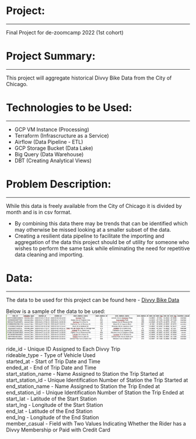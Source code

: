 # Project:
---
Final Project for de-zoomcamp 2022 (1st cohort)


# Project Summary:
---
This project will aggregate historical Divvy Bike Data from the City of Chicago.

# Technologies to be Used:
---
- GCP VM Instance (Processing)
- Terraform (Infrascructure as a Service)
- Airflow (Data Pipeline - ETL)
- GCP Storage Bucket (Data Lake)
- Big Query (Data Warehouse)
- DBT (Creating Analytical Views)

# Problem Description:
---
While this data is freely available from the City of Chicago it is divided by month and is in csv format. 
- By combining this data there may be trends that can be identified which may otherwise be missed looking at a smaller subset of the data. 
- Creating a resilient data pipeline to facilitate the importing and aggregation of the data this project should be of utility for someone who wishes to perform the same task while eliminating the need for repetitive data cleaning and importing.

# Data:
---
The data to be used for this project can be found here - [Divvy Bike Data](https://divvy-tripdata.s3.amazonaws.com/index.html)

Below is a sample of the data to be used:
![Screenshot](/images/DataSample-FinalProject.png)

ride_id - Unique ID Assigned to Each Divvy Trip<br>
rideable_type - Type of Vehicle Used<br>
started_at - Start of Trip Date and Time<br>
ended_at - End of Trip Date and Time<br>
start_station_name - Name Assigned to Station the Trip Started at<br>
start_station_id - Unique Identification Number of Station the Trip Started at<br>
end_station_name - Name Assigned to Station the Trip Ended at<br>
end_station_id - Unique Identification Number of Station the Trip Ended at<br>
start_lat - Latitude of the Start Station<br>
start_lng - Longitude of the Start Station<br>
end_lat - Latitude of the End Station<br>
end_lng - Longitude of the End Station<br>
member_casual - Field with Two Values Indicating Whether the Rider has a Divvy Membership or Paid with Credit Card<br>



